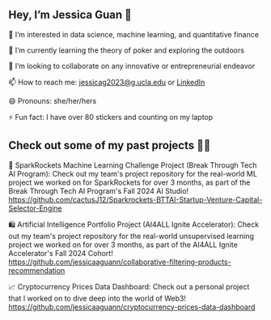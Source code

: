 ## Hey, I’m Jessica Guan 👋

👀 I’m interested in data science, machine learning, and quantitative finance

🌱 I’m currently learning the theory of poker and exploring the outdoors

💞️ I’m looking to collaborate on any innovative or entrepreneurial endeavor

📫 How to reach me: jessicag2023@g.ucla.edu or [LinkedIn](https://www.linkedin.com/in/jessicaaguann/)

😄 Pronouns: she/her/hers

⚡ Fun fact: I have over 80 stickers and counting on my laptop

## Check out some of my past projects 👩‍💻 

🚀 SparkRockets Machine Learning Challenge Project (Break Through Tech AI Program): Check out my team's project repository for the real-world ML project we worked on for SparkRockets for over 3 months, as part of the Break Through Tech AI Program's Fall 2024 AI Studio! https://github.com/cactusJ12/Sparkrockets-BTTAI-Startup-Venture-Capital-Selector-Engine

🛍️ Artificial Intelligence Portfolio Project (AI4ALL Ignite Accelerator): Check out my team's project repository for the real-world unsupervised learning project we worked on for over 3 months, as part of the AI4ALL Ignite Accelerator's Fall 2024 Cohort! https://github.com/jessicaaguann/collaborative-filtering-products-recommendation

📈 Cryptocurrency Prices Data Dashboard: Check out a personal project that I worked on to dive deep into the world of Web3! https://github.com/jessicaaguann/cryptocurrency-prices-data-dashboard
